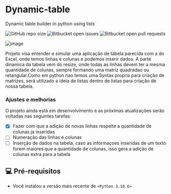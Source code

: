 # Dynamic-table
Dynamic table builder in python using lists

![GitHub repo size](https://img.shields.io/github/repo-size/iuricode/README-template?style=for-the-badge)
![Bitbucket open issues](https://img.shields.io/bitbucket/issues/iuricode/README-template?style=for-the-badge)
![Bitbucket open pull requests](https://img.shields.io/bitbucket/pr-raw/iuricode/README-template?style=for-the-badge)

![image](https://user-images.githubusercontent.com/39635961/194985255-22b121f8-a4f8-440c-92d0-3be4fad46103.png)


Projeto visa entender e simular uma aplicação de tabela parecida com a do Excel, onde temos linhas e colunas e podemos inserir dados. A parte dinamica da tabela 
vem do resize, onde todas as linhas devem ter a mesma quantidade de colunas, sempre formando uma matriz quadradao ou retangular.Como em python nao temos uma Syntax
propria para criação de matrizes, será utilizado a ideia de listas dentro de listas para criação de nossa tabela.

### Ajustes e melhorias

O projeto ainda está em desenvolvimento e as próximas atualizações serão voltadas nas seguintes tarefas:

- [x] Fazer com que a adição de novas linhas respeite a quantidade de colunas ja inseridas
- [ ] Numeração das linhas e colunas
- [ ] Inserção de dados na tabela, caso as informaçoes inseridas de um texto forem maiores que a quantidade de colunas, isso gera a adição de colunas extra para a tabela
 
 ## 💻 Pré-requisitos
 
 * Você instalou a versão mais recente de `<Python 3.10.6>`
 



